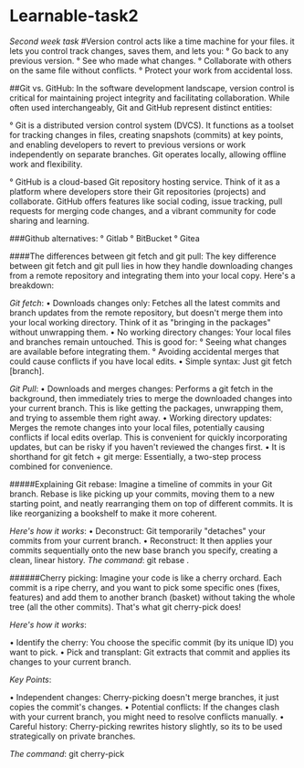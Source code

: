 # Learnable-task2
_Second week task_
#Version control acts like a time machine for your files. it lets you control track changes, saves them, and lets you:
° Go back to any previous version.
° See who made what changes.
° Collaborate with others on the same file without conflicts.
° Protect your work from accidental loss. ️

##Git vs. GitHub: 
In the software development landscape, version control is critical for maintaining project integrity and facilitating collaboration. While often used interchangeably, Git and GitHub represent distinct entities:

° Git is a distributed version control system (DVCS). It functions as a toolset for tracking changes in files, creating snapshots (commits) at key points, and enabling developers to revert to previous versions or work independently on separate branches. Git operates locally, allowing offline work and flexibility.

° GitHub is a cloud-based Git repository hosting service. Think of it as a platform where developers store their Git repositories (projects) and collaborate. GitHub offers features like social coding, issue tracking, pull requests for merging code changes, and a vibrant community for code sharing and learning.

###Github alternatives:
° Gitlab
° BitBucket
° Gitea

####The differences between git fetch and git pull:
The key difference between git fetch and git pull lies in how they handle downloading changes from a remote repository and integrating them into your local copy. Here's a breakdown:

*Git fetch*:
• Downloads changes only: Fetches all the latest commits and branch updates from the remote repository, but doesn't merge them into your local working directory. Think of it as "bringing in the packages" without unwrapping them.
• No working directory changes: Your local files and branches remain untouched. This is good for:
  ° Seeing what changes are available before integrating them.
  ° Avoiding accidental merges that could cause conflicts if you have local edits.
• Simple syntax: Just git fetch <remote> [branch].

*Git Pull*:
• Downloads and merges changes: Performs a git fetch in the background, then immediately tries to merge the downloaded changes into your current branch. This is like getting the packages, unwrapping them, and trying to assemble them right away.
• Working directory updates: Merges the remote changes into your local files, potentially causing conflicts if local edits overlap. This is convenient for quickly incorporating updates, but can be risky if you haven't reviewed the changes first.
• It is shorthand for git fetch + git merge: Essentially, a two-step process combined for convenience.

#####Explaining Git rebase:
Imagine a timeline of commits in your Git branch. Rebase is like picking up your commits, moving them to a new starting point, and neatly rearranging them on top of different commits. It is like reorganizing a bookshelf to make it more coherent.

_Here's how it works_:
• Deconstruct: Git temporarily "detaches" your commits from your current branch.
• Reconstruct: It then applies your commits sequentially onto the new base branch you specify, creating a clean, linear history.
*The command*: git rebase <base-branch>.

######Cherry picking:
Imagine your code is like a cherry orchard.  Each commit is a ripe cherry, and you want to pick some specific ones (fixes, features) and add them to another branch (basket) without taking the whole tree (all the other commits). That's what git cherry-pick does!

_Here's how it works_:

• Identify the cherry: You choose the specific commit (by its unique ID) you want to pick.
• Pick and transplant: Git extracts that commit and applies its changes to your current branch.

_Key Points_:

• Independent changes: Cherry-picking doesn't merge branches, it just copies the commit's changes.
• Potential conflicts: If the changes clash with your current branch, you might need to resolve conflicts manually.
• Careful history: Cherry-picking rewrites history slightly, so its to be used strategically on private branches.

_The command_: git cherry-pick <commit-ID>
